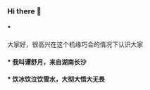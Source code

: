 ### Hi there 👋
#### * 
大家好，很高兴在这个机缘巧合的情况下认识大家
#### * 我叫谭舒月，来自湖南长沙
#### * 饮冰饮泣饮雪水，大彻大悟大无畏
<!--
**RubbyHH/RubbyHH** is a ✨ _special_ ✨ repository because its `README.md` (this file) appears on your GitHub profile.

Here are some ideas to get you started:
大家好，很高兴在这个机缘巧合的情况下认识大家

- 🔭 I’m currently working on ...
- 🌱 I’m currently learning ...
- 👯 I’m looking to collaborate on ...
- 🤔 I’m looking for help with ...
- 💬 Ask me about ...
- 📫 How to reach me: ...
- 😄 Pronouns: ...
- ⚡ Fun fact: ...
-->
